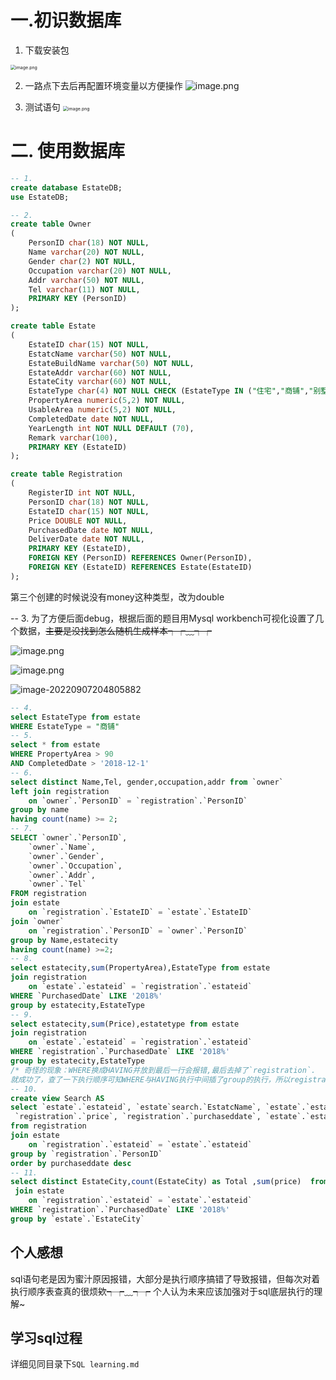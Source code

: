 # 一.初识数据库

1. 下载安装包

<img src="https://tva1.sinaimg.cn/large/008tG9v6ly1h5xvhg1wldj315h0o6dr8.jpg" alt="image.png" style="zoom:50%;" />

2. 一路点下去后再配置环境变量以方便操作
   ![image.png](https://tva1.sinaimg.cn/large/008tG9v6ly1h5xvoykynzj30oa03vju9.jpg)

3. 测试语句
   <img src="https://tva1.sinaimg.cn/large/008tG9v6ly1h5xw2ysm1oj31z41211he.jpg" alt="image.png" style="zoom:50%;" />

# 二. 使用数据库

```sql
-- 1. 
create database EstateDB;
use EstateDB;
```

```sql
-- 2.
create table Owner 
(
	PersonID char(18) NOT NULL,
    Name varchar(20) NOT NULL,
    Gender char(2) NOT NULL,
    Occupation varchar(20) NOT NULL,
    Addr varchar(50) NOT NULL,
    Tel varchar(11) NOT NULL,
    PRIMARY KEY (PersonID)
);

create table Estate
(
	EstateID char(15) NOT NULL,
    EstatcName varchar(50) NOT NULL,
    EstateBuildName varchar(50) NOT NULL,
    EstateAddr varchar(60) NOT NULL,
    EstateCity varchar(60) NOT NULL,
    EstateType char(4) NOT NULL CHECK (EstateType IN ("住宅","商铺","别墅","车位") ) , 
    PropertyArea numeric(5,2) NOT NULL,
    UsableArea numeric(5,2) NOT NULL,
    CompletedDate date NOT NULL,
    YearLength int NOT NULL DEFAULT (70),
    Remark varchar(100),
    PRIMARY KEY (EstateID)
);

create table Registration
(
	RegisterID int NOT NULL,
    PersonID char(18) NOT NULL,
    EstateID char(15) NOT NULL,
    Price DOUBLE NOT NULL,
    PurchasedDate date NOT NULL,
    DeliverDate date NOT NULL,
    PRIMARY KEY (EstateID),
	FOREIGN KEY (PersonID) REFERENCES Owner(PersonID),
	FOREIGN KEY	(EstateID) REFERENCES Estate(EstateID)
);
```

第三个创建的时候说没有money这种类型，改为double

-- 3.
为了方便后面debug，根据后面的题目用Mysql workbench可视化设置了几个数据，~~主要是没找到怎么随机生成样本┭┮﹏┭┮~~

![image.png](https://tva1.sinaimg.cn/large/008tG9v6ly1h5ybx3p5nej30ze04k77o.jpg)

![image.png](https://tva1.sinaimg.cn/large/008tG9v6ly1h5ybwv9e9bj30ej056q48.jpg)

![image-20220907204805882](../../../../AppData/Roaming/Typora/typora-user-images/image-20220907204805882.png)




```sql
-- 4.
select EstateType from estate 
WHERE EstateType = "商铺"
-- 5.
select * from estate
WHERE PropertyArea > 90
AND CompletedDate > '2018-12-1'
-- 6.
select distinct Name,Tel, gender,occupation,addr from `owner`
left join registration
	on `owner`.`PersonID` = `registration`.`PersonID`
group by name
having count(name) >= 2;
-- 7. 
SELECT `owner`.`PersonID`,
    `owner`.`Name`,
    `owner`.`Gender`,
    `owner`.`Occupation`,
    `owner`.`Addr`,
    `owner`.`Tel`
FROM registration
join estate 
	on `registration`.`EstateID` = `estate`.`EstateID`
join `owner`
	on `registration`.`PersonID` = `owner`.`PersonID`
group by Name,estatecity
having count(name) >=2;
-- 8.
select estatecity,sum(PropertyArea),EstateType from estate
join registration 
	on `estate`.`estateid` = `registration`.`estateid`
WHERE `PurchasedDate` LIKE '2018%'
group by estatecity,EstateType
-- 9.
select estatecity,sum(Price),estatetype from estate
join registration 
	on `estate`.`estateid` = `registration`.`estateid`
WHERE `registration`.`PurchasedDate` LIKE '2018%'
group by estatecity,EstateType
/* 奇怪的现象：WHERE换成HAVING并放到最后一行会报错,最后去掉了`registration`.
就成功了，查了一下执行顺序可知WHERE与HAVING执行中间插了group的执行，所以registration的表可能在group后被“丢弃”了，再在这时用`registration`.就会找不到*/
-- 10.
create view Search AS
select `estate`.`estateid`, `estate`search.`EstatcName`, `estate`.`estatetype`, `estate`.`propertyarea`,
 `registration`.`price`, `registration`.`purchaseddate`, `estate`.`estatebuildname`, `estate`.`estatecity`
from registration 
join estate 
	on `registration`.`estateid` = `estate`.`estateid`
group by `registration`.`PersonID`
order by purchaseddate desc
-- 11.
select distinct EstateCity,count(EstateCity) as Total ,sum(price)  from registration
 join estate
	on `registration`.`estateid` = `estate`.`estateid`
WHERE `registration`.`PurchasedDate` LIKE '2018%'
group by `estate`.`EstateCity`
```

## 个人感想

sql语句老是因为蜜汁原因报错，大部分是执行顺序搞错了导致报错，但每次对着执行顺序表查真的很烦欸┭┮﹏┭┮
个人认为未来应该加强对于sql底层执行的理解~

## 学习sql过程

详细见同目录下`SQL learning.md`
